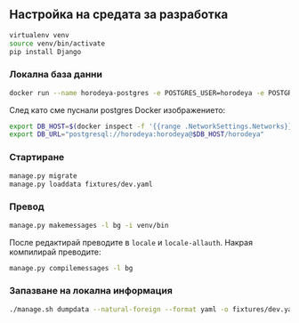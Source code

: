 ## Настройка на средата за разработка

```bash
virtualenv venv
source venv/bin/activate
pip install Django
```

### Локална база данни

```bash
docker run --name horodeya-postgres -e POSTGRES_USER=horodeya -e POSTGRES_PASSWORD=horodeya -d postgres
```

След като сме пуснали postgres Docker изображението:

```bash
export DB_HOST=$(docker inspect -f '{{range .NetworkSettings.Networks}}{{.IPAddress}}{{end}}' horodeya-postgres)
export DB_URL="postgresql://horodeya:horodeya@$DB_HOST/horodeya"
```

### Стартиране

```bash
manage.py migrate
manage.py loaddata fixtures/dev.yaml
```

### Превод

```bash
manage.py makemessages -l bg -i venv/bin
```

После редактирай преводите в `locale` и `locale-allauth`. Накрая компилирай преводите:

```bash
manage.py compilemessages -l bg
```

### Запазване на локална информация

```bash
./manage.sh dumpdata --natural-foreign --format yaml -o fixtures/dev.yaml -e auth.Permission -e sessions -e admin.logentry --exclude contenttypes
```
